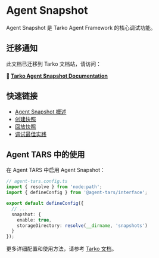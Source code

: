 # Agent Snapshot

Agent Snapshot 是 Tarko Agent Framework 的核心调试功能。

## 迁移通知

此文档已迁移到 Tarko 文档站，请访问：

**📖 [Tarko Agent Snapshot Documentation](https://tarko.ai/guide/advanced/agent-snapshot)**

## 快速链接

- [Agent Snapshot 概述](https://tarko.ai/guide/advanced/agent-snapshot#what-is-agent-snapshot)
- [创建快照](https://tarko.ai/guide/advanced/agent-snapshot#creating-snapshots)
- [回放快照](https://tarko.ai/guide/advanced/agent-snapshot#replaying-snapshots)
- [调试最佳实践](https://tarko.ai/guide/advanced/agent-snapshot#debugging-with-snapshots)

## Agent TARS 中的使用

在 Agent TARS 中启用 Agent Snapshot：

```ts
// agent-tars.config.ts
import { resolve } from 'node:path';
import { defineConfig } from '@agent-tars/interface';

export default defineConfig({
  // ...
  snapshot: {
    enable: true,
    storageDirectory: resolve(__dirname, 'snapshots')
  }
});
```

更多详细配置和使用方法，请参考 [Tarko 文档](https://tarko.ai/guide/advanced/agent-snapshot)。
